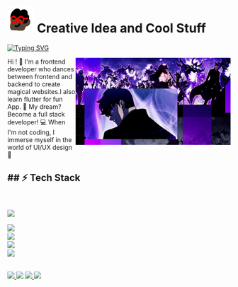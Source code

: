 # <img height="60" width="60" src="https://github.com/modouaicha023/modouaicha023/blob/main/asset/images/ezgif.com-optimize.gif" /> Creative Idea and Cool Stuff
[![Typing SVG](https://readme-typing-svg.demolab.com?font=Major+Mono+Display&weight=800&size=30&duration=3500&pause=3000&color=FA7070&background=3574FF00&center=true&vCenter=true&width=435&lines=Full+Stack+Developer)](https://git.io/typing-svg)

<img align="right" width="350" src="https://github.com/modouaicha023/modouaicha023/blob/main/asset/images/sungjinnwoo.gif" />
Hi ! 👋 I'm a frontend developer who dances between frontend and backend to create magical websites.I also learn flutter for fun App. 🌟 My dream? Become a full stack developer! 💻 When I'm not coding, I immerse myself in the world of UI/UX design🚀

<h2>## ⚡ Tech Stack</h2>
  <br/> 
 <br/> 
    <img src="https://github.com/abbasbayat0/abbasbayat0/assets/120355368/7cede4fe-7088-4b76-9e28-f9e42dac3205">
       
<p>
    <a href="https://skillicons.dev">
    <img src="https://skillicons.dev/icons?i=js,ts,html,css" />
       <br/> 
    <a href="https://skillicons.dev">
    <img src="https://skillicons.dev/icons?i=react,angular,django,flutter" />
      <br/> 
      <a href="https://skillicons.dev">
    <img src="https://skillicons.dev/icons?i=bootstrap,mui,tailwind,git" />
       <br/> 
    <img src="https://github.com/abbasbayat0/abbasbayat0/assets/120355368/7cede4fe-7088-4b76-9e28-f9e42dac3205">
       
</p>
     
<p>
  <br/> 
  <a href="https://skillicons.dev">
    <img src="https://skillicons.dev/icons?i=java,python,php,c,mysql" />
  </a>
    <img src="https://github.com/abbasbayat0/abbasbayat0/assets/120355368/7cede4fe-7088-4b76-9e28-f9e42dac3205">
   <a href="https://skillicons.dev">
    <img src="https://skillicons.dev/icons?i=figma" />
  </a>
    <img src="https://github.com/abbasbayat0/abbasbayat0/assets/120355368/7cede4fe-7088-4b76-9e28-f9e42dac3205">
</p>
